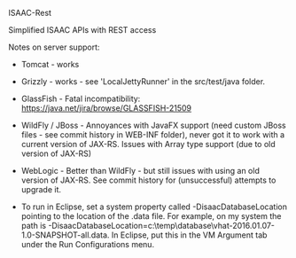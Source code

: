 ISAAC-Rest 

Simplified ISAAC APIs with REST access

Notes on server support:

- Tomcat - works

- Grizzly - works - see 'LocalJettyRunner' in the src/test/java folder.

- GlassFish - Fatal incompatibility: https://java.net/jira/browse/GLASSFISH-21509

- WildFly / JBoss - Annoyances with JavaFX support (need custom JBoss files - see commit history in WEB-INF folder), never got it to work 
with a current version of JAX-RS.  Issues with Array type support (due to old version of JAX-RS)

- WebLogic - Better than WildFly - but still issues with using an old version of JAX-RS.  See commit history for (unsuccessful) attempts
to upgrade it. 

- To run in Eclipse, set a system property called -DisaacDatabaseLocation pointing to the location of the .data file. For example, on my system the path is -DisaacDatabaseLocation=c:\temp\database\vhat-2016.01.07-1.0-SNAPSHOT-all.data. In Eclipse, put this in the VM Argument tab under the Run Configurations menu.

